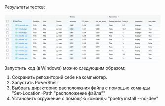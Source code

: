 Результаты тестов:

![Tests](https://raw.githubusercontent.com/JSept/9_evaluation_selection/main/Tests.PNG)

Запустить код (в Windows) можно следующим образом:

1. Сохранить репозиторий себе на компьютер.
2. Запустить PowerShell
3. Выбрать директорию расположения файла с помощью команды "Set-Location -Path "расположение файла""
4. Установить окружение с помощбю команды "poetry install --no-dev"